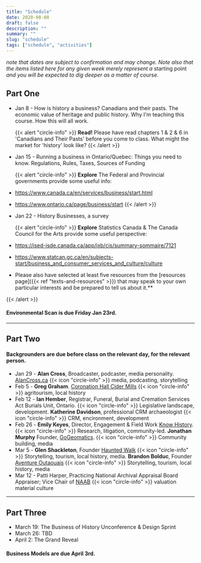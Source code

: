```yaml
---
title: "Schedule"
date: 2020-08-08
draft: false
description: ""
summary: ""
slug: "schedule"
tags: ["schedule", "activities"]
---
```


*note that dates are subject to confirmation and may change. Note also that the items listed here for any given week merely represent a* starting point *and you will be expected to dig deeper as a matter of course.*

## Part One

+ Jan 8 - How is history a business? Canadians and their pasts. The economic value of heritage and public history. Why I'm teaching this course. How this will all work.

	{{< alert "circle-info" >}}
**Read!** Please have read chapters 1 & 2 & 6 in 'Canadians and Their Pasts' before you come to class. What might the market for 'history' look like?
{{< /alert >}}

+ Jan 15 - Running a business in Ontario/Quebec: Things you need to know. Regulations, Rules, Taxes, Sources of Funding

	{{< alert "circle-info" >}}
**Explore** The Federal and Provincial governments provide some useful info:
+ https://www.canada.ca/en/services/business/start.html
+ https://www.ontario.ca/page/business/start
{{< /alert >}}

+ Jan 22 - History Businesses, a survey

	{{< alert "circle-info" >}}
**Explore** Statistics Canada & The Canada Council for the Arts provide some useful perspective:
+ https://ised-isde.canada.ca/app/ixb/cis/summary-sommaire/7121
+ https://www.statcan.gc.ca/en/subjects-start/business_and_consumer_services_and_culture/culture

+ Please also have selected at least five resources from the [resources page]({{< ref "texts-and-resources" >}}) that may speak to your own particular interests and be prepared to tell us about it.**

{{< /alert >}}

#### Environmental Scan is due Friday Jan 23rd.

---

## Part Two

#### Backgrounders are due before class on the relevant day, for the relevant person.

+ Jan 29 - **Alan Cross**, Broadcaster, podcaster, media personality. [AlanCross.ca](https://www.ajournalofmusicalthings.com/about_alan_cross/) {{< icon "circle-info" >}} media, podcasting, storytelling
+ Feb 5 - **Greg Graham**. [Coronation Hall Cider Mills](https://coronationhall.com) {{< icon "circle-info" >}} agritourism, local history 
+ Feb 12 - **Ian Hember**, Registrar, Funeral, Burial and Cremation Services Act
Burials Unit, Ontario. {{< icon "circle-info" >}} Legislative landscape, development. **Katherine Davidson**, professional CRM archaeologist {{< icon "circle-info" >}} CRM, encironment, development
+ Feb 26 - **Emily Keyes**, Director, Engagement & Field Work [Know History](https://www.knowhistory.ca/who-we-are/). {{< icon "circle-info" >}} Research, litigation, community-led. **Jonathan Murphy** Founder, [GoGeomatics](https://gogeomatics.ca). {{< icon "circle-info" >}} Community building, media
+ Mar 5 - **Glen Shackleton**, Founder [Haunted Walk](https://hauntedwalk.com/) {{< icon "circle-info" >}} Storytelling, tourism, local history, media. **Brandon Bolduc**, Founder [Aventure Outaouais](https://www.aventureoutaouais.ca/) {{< icon "circle-info" >}} Storytelling, tourism, local history, media
+ Mar 12 - Patti Harper, Practicing National Archival Appraisal Board Appraiser; Vice Chair of [NAAB](https://naab.ca/) {{< icon "circle-info" >}} valuation material culture    


---

## Part Three

+ March 19: The Business of History Unconference & Design Sprint 
+ March 26: TBD
+ April 2: The Grand Reveal

#### Business Models are due April 3rd.
